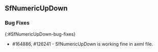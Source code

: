 ## SfNumericUpDown

### Bug Fixes
{:#SfNumericUpDown-bug-fixes} 

* \#164886, \#126241 - SfNumericUpDown is working fine in axml file.




